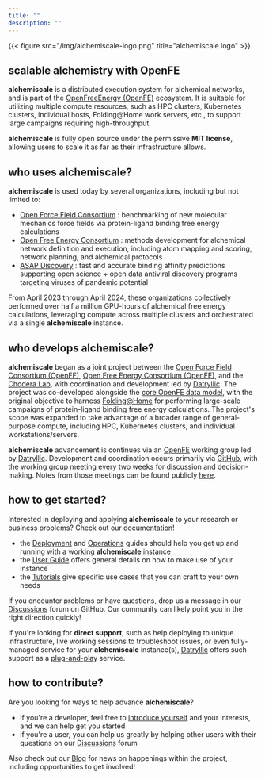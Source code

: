 ```yaml
---
title: ""
description: ""
---
```


{{< figure src="/img/alchemiscale-logo.png" title="alchemiscale logo" >}}

## scalable alchemistry with OpenFE

**alchemiscale** is a distributed execution system for alchemical networks, and is part of the [OpenFreeEnergy (OpenFE)](https://openfree.energy/) ecosystem.
It is suitable for utilizing multiple compute resources, such as HPC clusters, Kubernetes clusters, individual hosts, Folding@Home work servers, etc., to support large campaigns requiring high-throughput.

**alchemiscale** is fully open source under the permissive **MIT license**, allowing users to scale it as far as their infrastructure allows.


## who uses **alchemiscale**?

**alchemiscale** is used today by several organizations, including but not limited to:
- [Open Force Field Consortium](https://openforcefield.org/) : benchmarking of new molecular mechanics force fields via protein-ligand binding free energy calculations
- [Open Free Energy Consortium](https://openfree.energy/) : methods development for alchemical network definition and execution, including atom mapping and scoring, network planning, and alchemical protocols
- [ASAP Discovery](https://asapdiscovery.org/) : fast and accurate binding affinity predictions supporting open science + open data antiviral discovery programs targeting viruses of pandemic potential

From April 2023 through April 2024, these organizations collectively performed over half a million GPU-hours of alchemical free energy calculations, leveraging compute across multiple clusters and orchestrated via a single **alchemiscale** instance.


## who develops **alchemiscale**?

**alchemiscale** began as a joint project between the [Open Force Field Consortium (OpenFF)](https://openforcefield.org/), [Open Free Energy Consortium (OpenFE)](https://openfree.energy/), and the [Chodera Lab](https://www.choderalab.org/), with coordination and development led by [Datryllic](https://datryllic.com/).
The project was co-developed alongside the [core OpenFE data model](https://github.com/OpenFreeEnergy/gufe), with the original objective to harness [Folding@Home](https://foldingathome.org/) for performing large-scale campaigns of protein-ligand binding free energy calculations. 
The project's scope was expanded to take advantage of a broader range of general-purpose compute, including HPC, Kubernetes clusters, and individual workstations/servers.

**alchemiscale** advancement is continues via an [OpenFE](https://openfree.energy/) working group led by [Datryllic](https://datryllic.com/).
Development and coordination occurs primarily via [GitHub](https://github.com/OpenFreeEnergy/alchemiscale), with the working group meeting every two weeks for discussion and decision-making.
Notes from those meetings can be found publicly [here](https://github.com/OpenFreeEnergy/alchemiscale/discussions/categories/dev-group-meeting-notes).


## how to get started?

Interested in deploying and applying **alchemiscale** to your research or business problems?
Check out our [documentation](https://docs.alchemiscale.org)!
- the [Deployment](https://docs.alchemiscale.org/en/latest/deployment.html) and [Operations](https://docs.alchemiscale.org/en/latest/operations.html) guides should help you get up and running with a working **alchemiscale** instance
- the [User Guide](https://docs.alchemiscale.org/en/latest/user_guide.html) offers general details on how to make use of your instance
- the [Tutorials](https://docs.alchemiscale.org/en/latest/tutorials/index.html) give specific use cases that you can craft to your own needs

If you encounter problems or have questions, drop us a message in our [Discussions](https://github.com/OpenFreeEnergy/alchemiscale/discussions) forum on GitHub.
Our community can likely point you in the right direction quickly!

If you're looking for **direct support**, such as help deploying to unique infrastructure, live working sessions to troubleshoot issues, or even fully-managed service for your **alchemiscale** instance(s), [Datryllic](https://datryllic.com) offers such support as a [plug-and-play](https://datryllic.com/services/#plug-alchemiscale) service.


## how to contribute?

Are you looking for ways to help advance **alchemiscale**?
- if you're a developer, feel free to [introduce yourself](https://github.com/OpenFreeEnergy/alchemiscale/discussions/categories/new-contributors) and your interests, and we can help get you started
- if you're a user, you can help us greatly by helping other users with their questions on our [Discussions](https://github.com/OpenFreeEnergy/alchemiscale/discussions) forum

Also check out our [Blog](http://localhost:1313/posts/) for news on happenings within the project, including opportunities to get involved!
